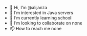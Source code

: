 - 👋 Hi, I’m @alijanza
- 👀 I’m interested in Java servers
- 🌱 I’m currently learning school
- 💞️ I’m looking to collaborate on none
- 📫 How to reach me none

<!---
alijanza/alijanza is a ✨ special ✨ repository because its `README.md` (this file) appears on your GitHub profile.
You can click the Preview link to take a look at your changes.
--->
